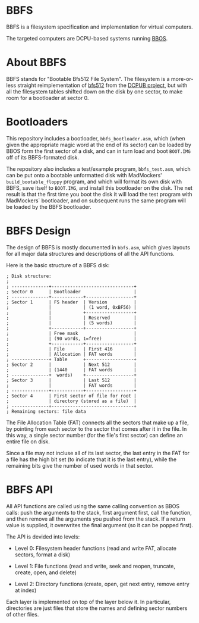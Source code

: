 # BBFS
BBFS is a filesystem specification and implementation for virtual computers.

The targeted computers are DCPU-based systems running [BBOS](https://github.com/MadMockers/BareBonesOS).

# About BBFS

BBFS stands for "Bootable Bfs512 File System". The filesystem is a more-or-less straight reimplementation of [bfs512](https://github.com/Blecki/DCPUB/blob/master/Binaries/bfs512.dc) from the [DCPUB project](https://github.com/Blecki/DCPUB), but with all the filesystem tables shifted down on the disk by one sector, to make room for a bootloader at sector 0.

# Bootloaders

This repository includes a bootloader, `bbfs_bootloader.asm`, which (when given the appropriate magic word at the end of its sector) can be loaded by BBOS form the first sector of a disk, and can in turn load and boot `BOOT.IMG` off of its BBFS-formated disk.

The repository also includes a test/example program, `bbfs_test.asm`, which can be put onto a bootable unformatted disk with MadMockers' `build_bootable_floppy` program, and which will format its own disk with BBFS, save itself to `BOOT.IMG`, and install this bootloader on the disk. The net result is that the first time you boot the disk it will load the test program with MadMockers` bootloader, and on subsequent runs the same program will be loaded by the BBFS bootloader.

# BBFS Design

The design of BBFS is mostly documented in `bbfs.asm`, which gives layouts for all major data structures and descriptions of all the API functions.

Here is the basic structure of a BBFS disk:
```
; Disk structure:
;
; --------------+-------------------------------+
; Sector 0      | Bootloader                    |
; --------------+------------+------------------+
; Sector 1      | FS header  | Version          |
;               |            | (1 word, 0xBF56) |
;               |            +------------------+
;               |            | Reserved         |
;               |            | (5 words)        |
;               +------------+------------------+
;               | Free mask                     |
;               | (90 words, 1=free)            |
;               +------------+------------------+
;               | File       | First 416        |
;               | Allocation | FAT words        |
; --------------+ Table      +------------------+
; Sector 2      |            | Next 512         |
;               | (1440      | FAT words        |
; --------------+  words)    +------------------+
; Sector 3      |            | Last 512         |
;               |            | FAT words        |
; --------------+------------+------------------+
; Sector 4      | First sector of file for root |
;               | directory (stored as a file)  |
; --------------+-------------------------------+
; Remaining sectors: file data
```

The File Allocation Table (FAT) connects all the sectors that make up a file, by pointing from each sector to the sector that comes after it in the file. In this way, a single sector number (for the file's first sector) can define an entire file on disk.

Since a file may not incluse all of its last sector, the last entry in the FAT for a file has the high bit set (to indicate that it is the last entry), while the remaining bits give the number of used words in that sector.


# BBFS API

All API functions are called using the same calling convention as BBOS calls: push the arguments to the stack, first argument first, call the function, and then remove all the arguments you pushed from the stack. If a return value is supplied, it overwrites the final argument (so it can be popped first).

The API is devided into levels:

* Level 0: Filesystem header functions (read and write FAT, allocate sectors, format a disk)

* Level 1: File functions (read and write, seek and reopen, truncate, create, open, and delete)

* Level 2: Directory functions (create, open, get next entry, remove entry at index)

Each layer is implemented on top of the layer below it. In particular,
directories are just files that store the names and defining sector numbers of
other files.


